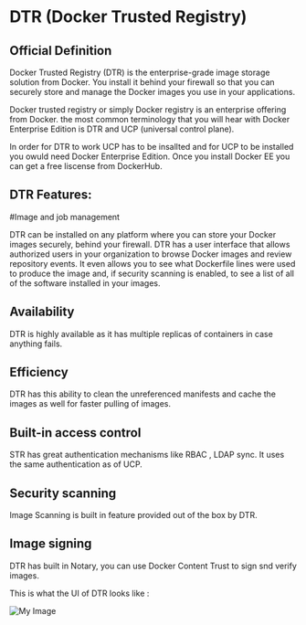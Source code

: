 # DTR (Docker Trusted Registry)

## Official Definition
Docker Trusted Registry (DTR) is the enterprise-grade image storage solution from Docker. You install it behind your firewall so that you can securely store and manage the Docker images you use in your applications.

Docker trusted registry or simply Docker registry is an enterprise offering from Docker. the most common terminology that you will hear 
with Docker Enterprise Edition is DTR and UCP (universal control plane).

In order for DTR to work UCP has to be insallted and for UCP to be installed you owuld need Docker Enterprise Edition. Once you install 
Docker EE you can get a free liscense from DockerHub.

## DTR Features:
#Image and job management

DTR can be installed on any platform where  you can store your Docker images securely, behind your firewall.
DTR has a user interface that allows authorized users in your organization to browse Docker images and review repository events. It even allows you to see what Dockerfile lines were used to produce the image and, if security scanning is enabled, to see a list of all of the software installed in your images.

## Availability
DTR is highly available as it has multiple replicas of containers in case anything fails.

## Efficiency
DTR has this ability to clean the unreferenced manifests and cache the images as well for faster pulling of images.

## Built-in access control
STR has great authentication mechanisms like RBAC , LDAP sync. It uses the same authentication as of UCP.

## Security scanning
Image Scanning is built in feature provided out of the box by DTR.

## Image signing
DTR has built in Notary, you can use Docker Content Trust to sign snd verify images.

This is what the UI of DTR looks like :

![My Image](https://raw.githubusercontent.com/collabnix/dockerlabs/master/beginners/images/DTR.png)
